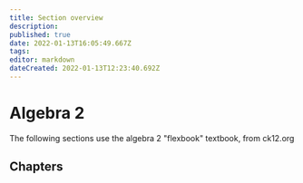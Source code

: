 ```yaml
---
title: Section overview 
description: 
published: true
date: 2022-01-13T16:05:49.667Z
tags: 
editor: markdown
dateCreated: 2022-01-13T12:23:40.692Z
---
```


# Algebra 2
 The following sections use the algebra 2 "flexbook" textbook, from ck12.org
 
 ## Chapters
 
